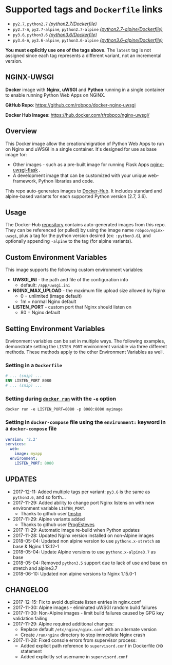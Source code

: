# Supported tags and `Dockerfile` links

- `py2.7`, `python2.7` [_(python2.7/Dockerfile)_](https://github.com/robpco/docker-nginx-uwsgi/blob/master/python2.7/Dockerfile)
- `py2.7-A`, `py2.7-alpine`, `python2.7-alpine` [_(python2.7-alpine/Dockerfile)_](https://github.com/robpco/docker-nginx-uwsgi/blob/master/python2.7-alpine/Dockerfile)
- `py3.6`, `python3.6` [_(python3.6/Dockerfile)_](https://github.com/robpco/docker-nginx-uwsgi/blob/master/python3.6/Dockerfile)
- `py3.6-A`, `py3.6-alpine`, `python3.6-alpine` [_(python3.6-alpine/Dockerfile)_](https://github.com/robpco/docker-nginx-uwsgi/blob/master/python3.6-alpine/Dockerfile)

**You must explicitly use one of the tags above.**  The `latest` tag is not assigned since each tag represents a different variant, not an incremental version.

## NGINX-UWSGI

**Docker** image with **Nginx**, **uWSGI** and **Python** running in a single container to enable running Python Web Apps on NGINX.

**GitHub Repo**: <https://github.com/robpco/docker-nginx-uwsgi>

**Docker Hub Images**: <https://hub.docker.com/r/robpco/nginx-uwsgi/>

## Overview

This Docker image allow the creation/migration of Python Web Apps to run on Nginx and uWSGI in a single container.  It's designed for use as base image for:

- Other images - such as a pre-built image for running Flask Apps [nginx-uwsgi-flask](https://github.com/robpco/docker-nginx-uwsgi-flask) .
- A development image that can be customized with your unique web-framework, Python libraries and code.

This repo auto-generates images to [Docker-Hub](https://hub.docker.com/r/robpco/nginx-uwsgi/).  It includes standard and alpine-based variants for each supported Python version (2.7, 3.6).

## Usage

The Docker-Hub [repository](https://hub.docker.com/r/robpco/nginx-uwsgi/) contains auto-generated images from this repo.  They can be referenced (or pulled) by using the image name `robpco/nginx-uwsgi`, plus a tag for the python version desired (ex: `:python3.6`), and optionally appending `-alpine` to the tag (for alpine variants).

## Custom Environment Variables

This image supports the following custom environment variables:

- **UWSGI_INI** - the path and file of the configuration info
  - default: `/app/uwsgi.ini`
- **NGINX_MAX_UPLOAD** - the maximum file upload size allowed by Nginx
  - 0 = unlimited (image default)
  - 1m = normal Nginx default
- **LISTEN_PORT** - custom port that Nginx should listen on
  - 80 = Nginx default

## Setting Environment Variables

Environment variables can be set in multiple ways.  The following examples, demonstrate setting the `LISTEN_PORT` environment variable via three different methods.  These methods apply to the other Environment Variables as well.

### Setting in a `Dockerfile`

```dockerfile
# ... (snip) ...
ENV LISTEN_PORT 8080
# ... (snip) ...
```

### Setting during [`docker run`](https://docs.docker.com/engine/reference/commandline/run/#options) with the `-e` option

```shell
docker run -e LISTEN_PORT=8080 -p 8080:8080 myimage
```

### Setting in `docker-compose` file using the `environment:` keyword in a `docker-compose` file

```yml
version: '2.2'
services:
  web:
    image: myapp
  environment:
    LISTEN_PORT: 8080
```

## UPDATES

- 2017-12-11: Added multiple tags per variant: `py3.6` is the same as `python3.6`, and so forth...
- 2017-11-29: Added ability to change port Nginx listens on with new environment variable `LISTEN_PORT`.
  - Thanks to github user [tmshn](https://github.com/tmshn)
- 2017-11-29: Alpine variants added
  - Thanks to github user [ProgEsteves](https://github.com/ProgEsteves)
- 2017-11-29: Automatic image re-build when Python updates
- 2017-11-28: Updated Nginx version installed on non-Alpine images
- 2018-05-04: Updated non alpine version to use `pythonx.x-stretch` as base & Nginx 1.13.12-1
- 2018-05-04: Update Alpine versions to use `pythonx.x-alpine3.7` as base
- 2018-05-04: Removed `python3.5` support due to lack of use and base on stretch and alpine3.7
- 2018-06-10: Updated non alpine versions to Nginx 1.15.0-1

## CHANGELOG

- 2017-12-15: Fix to avoid duplicate listen entries in nginx.conf
- 2017-11-30: Alpine images - eliminated uWSGI random build failures
- 2017-11-30: Non-Alpine images - limit build failures caused by GPG key validation failing
- 2017-11-29: Alpine required additional changes:
  - Replace default `/etc/nginx/nginx.conf` with an alternate version
  - Create `/run/nginx` directory to stop immediate Nginx crash
- 2017-11-28: Fixed console errors from supervisor process:
  - Added explicit path reference to `supervisord.conf` in Dockerfile `CMD` statement
  - Added explicitly set username in `supervisord.conf`
